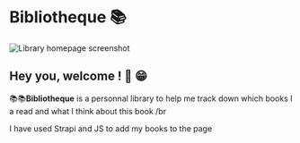 # Bibliotheque :books:

<image src="capturedecran.jpg" alt="Library homepage screenshot">

  ## Hey you, welcome ! :wave: :grin:
  
 :books::books:**Bibliotheque** is a personnal library to help me track down which books I a read and what I think about this book /br
  
  I have used Strapi and JS to add my books to the page
